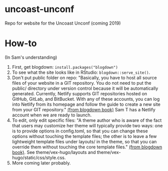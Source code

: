 # uncoast-unconf

Repo for website for the Uncoast Unconf (coming 2019)

# How-to
(In Sam's understanding)

1. First, get blogdown: `install.packages("blogdown")`
2. To see what the site looks like in RStudio: `blogdown::serve_site()`. 
2. Don't put public folder on repo: "Basically, you have to host all source files of your website in a GIT repository. You do not need to put the public/ directory under version control because it will be automatically generated. Currently, Netlify supports GIT repositories hosted on GitHub, GitLab, and BitBucket. With any of these accounts, you can log into Netlify from its homepage and follow the guide to create a new site from your GIT repository." [(from blogdown book)](https://bookdown.org/yihui/blogdown/netlify.html) Sam T has a Netlify account when we are ready to launch.
3. To edit, only edit specific files: "A theme author who is aware of the fact that users may customize her theme will typically provide two ways: one is to provide options in config.toml, so that you can change these options without touching the template files; the other is to leave a few lightweight template files under layouts/ in the theme, so that you can override them without touching the core template files." [(from blogdown book)](https://bookdown.org/yihui/blogdown/custom-layouts.html). See theme/vex-hugo/layouts and theme/vex-hugo/static/css/style.css.
4. More coming later probably.

